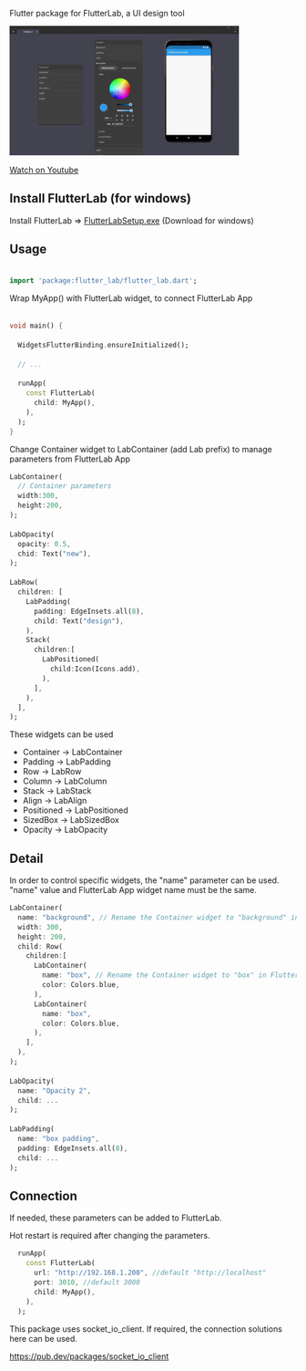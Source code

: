 Flutter package for FlutterLab, a UI design tool


<img src="https://raw.githubusercontent.com/flutterlabdev/flutter_lab/master/resources/loop.gif" style="max-width:80%;width:500px"/>


<a href="http://www.youtube.com/watch?v=h-2Txww87Cw"  target="_blank">Watch on Youtube</a>

## Install FlutterLab (for windows)

Install FlutterLab => 
<a href="https://github.com/flutterlabdev/flutter_lab/releases/download/static/FlutterLabSetup.exe" target="_blank">FlutterLabSetup.exe</a> (Download for windows)

## Usage


```dart

import 'package:flutter_lab/flutter_lab.dart';

```


Wrap MyApp() with FlutterLab widget, to connect FlutterLab App


```dart

void main() {

  WidgetsFlutterBinding.ensureInitialized();

  // ...

  runApp(
    const FlutterLab(
      child: MyApp(),
    ),
  );
}

```


Change Container widget to LabContainer (add Lab prefix) to manage parameters from FlutterLab App

```dart
LabContainer(
  // Container parameters
  width:300,
  height:200,
);

LabOpacity(
  opacity: 0.5,
  chid: Text("new"),
);

LabRow(
  children: [
    LabPadding(
      padding: EdgeInsets.all(8),
      child: Text("design"),
    ),
    Stack(
      children:[
        LabPositioned(
          child:Icon(Icons.add),
        ),
      ],
    ),
  ],
);

```

These widgets can be used

- Container -> LabContainer
- Padding -> LabPadding
- Row -> LabRow
- Column -> LabColumn
- Stack -> LabStack
- Align -> LabAlign
- Positioned -> LabPositioned
- SizedBox -> LabSizedBox
- Opacity -> LabOpacity




## Detail

In order to control specific widgets, the "name" parameter can be used.
"name" value and FlutterLab App widget name must be the same.

```dart
LabContainer(
  name: "background", // Rename the Container widget to "background" in FlutterLab App
  width: 300,
  height: 200,
  child: Row(
    children:[
      LabContainer(
        name: "box", // Rename the Container widget to "box" in FlutterLab App
        color: Colors.blue,
      ),
      LabContainer(
        name: "box",
        color: Colors.blue,
      ),
    ],
  ),
);

LabOpacity(
  name: "Opacity 2", 
  child: ...
);

LabPadding(
  name: "box padding",
  padding: EdgeInsets.all(8),
  child: ...
);

```

## Connection
If needed, these parameters can be added to FlutterLab.

Hot restart is required after changing the parameters.

```dart
  runApp(
    const FlutterLab(
      url: "http://192.168.1.200", //default "http://localhost"
      port: 3010, //default 3000
      child: MyApp(),
    ),
  );


```


This package uses socket_io_client.
If required, the connection solutions here can be used.

https://pub.dev/packages/socket_io_client


